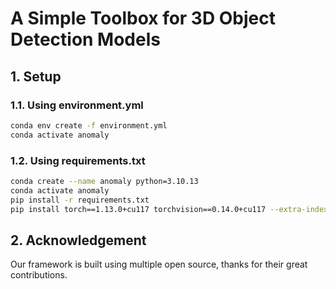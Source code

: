 # A Simple Toolbox for 3D Object Detection Models

## 1. Setup
### 1.1. Using environment.yml
```bash
conda env create -f environment.yml
conda activate anomaly
```

### 1.2. Using requirements.txt
```bash
conda create --name anomaly python=3.10.13
conda activate anomaly
pip install -r requirements.txt
pip install torch==1.13.0+cu117 torchvision==0.14.0+cu117 --extra-index-url https://download.pytorch.org/whl/cu117
```

## 2. Acknowledgement
Our framework is built using multiple open source, thanks for their great contributions.
